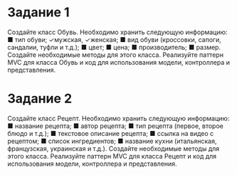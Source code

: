 # Задание 1
Создайте класс Обувь. Необходимо хранить следующую информацию:
■ тип обуви;
✓мужская,
✓женская;
■ вид обуви (кроссовки, сапоги, сандалии, туфли и т.д.);
■ цвет;
■ цена;
■ производитель;
■ размер.
Создайте необходимые методы для этого класса. Реализуйте паттерн MVC для класса Обувь и код для использования модели, контроллера и представления.

# Задание 2
Создайте класс Рецепт. Необходимо хранить следующую информацию:
■ название рецепта;
■ автор рецепта;
■ тип рецепта (первое, второе блюдо и т.д.);
■ текстовое описание рецепта;
■ ссылка на видео с рецептом;
■ список ингредиентов;
■ название кухни (итальянская, французская, украинская и т.д.).
Создайте необходимые методы для этого класса. Реализуйте паттерн MVC для класса Рецепт и код для использования модели, контроллера и представления.
